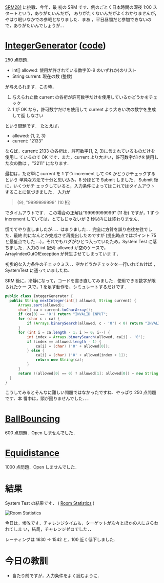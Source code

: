 <!--
date: 2006-01-07
slug: srm281
title: SRM281 - 2006 年はポイントゼロスタート
-->

[SRM281](http://www.topcoder.com/stat?c=round_overview&rd=8078) に挑戦．今年，最
初の SRM です．例のごとく日本時間の深夜 1:00 スタートという，ありがたいんだが，
ありがたくないんだがよくわかりませんが，やはり眠いなかでの参戦となりました．まあ
，平日昼間だと参加できないので，ありがたいんでしょうが．．

# [IntegerGenerator](http://www.topcoder.com/stat?c=problem_statement&pm=5984&rd=8078) ([code](http://www.topcoder.com/stat?c=problem_solution&rm=247299&rd=8078&pm=5984&cr=15632820))

250 点問題．

- int\[\] allowed: 使用が許されている数字(0-9 のいずれか)のリスト
- String current: 現在の数 (整数)

が与えられます．この時，

1.  与えられた数 current の各桁が許可数字だけを使用しているかどうかをチェック
2.  1 が OK なら，許可数字だけを使用して current より大きい次の数字を生成して返
    しなさい

という問題です． たとえば，

- allowed: {1, 2, 3}
- current: "2133"

ならば，current: 2133 の各桁は，許可数字{1, 2, 3}に含まれているものだけを使用し
ているので OK です．また，current より大きい，許可数字だけを使用した次の数は
，"2211" になります．

最初は，ただ単に current を 1 ずつ increment して OK かどうかチェックするという
単純な方法で十分と思い込み，8 分ほどで Submit しました． Submit 後に，いくつかチ
ェックしていると，入力条件によってはこれではタイムアウトすることに気づきました．
入力が

> {9}, "9999999999" (10 桁)

でタイムアウトです． この場合の正解は"99999999999" (11 桁) ですが，1 ずつ
increment していては，とてもじゃないが 2 秒以内には終わりません．

慌ててやり直しましたが．．．はまりました．．完全に方針を誤り右往左往でした．最終
的になんとか完成させ再提出したのですが (提出時点ではポイント 75 と最低点でした
...），それでもバグがひとつ入っていたため，System Test に落ちました．入力の int
配列: allowed が空のケースで，ArrayIndexOutOfException が発生させてしまっていま
す．

初歩的な入力条件のチェックミス．．空かどうかチェックを一行いれておけば
，SystemTest に通っていましたね．

SRM 後に，冷静になって，コードを書き直してみました．使用できる数字が限られたケー
スで，1 を足す動作を，シミュレートするだけです．

```java
public class IntegerGenerator {
  public String nextInteger(int[] allowed, String current) {
      Arrays.sort(allowed);
      char[] ca = current.toCharArray();
      if (ca[0] == '0') return "INVALID INPUT";
      for (char c : ca) {
          if (Arrays.binarySearch(allowed, c - '0') < 0) return "INVALID INPUT";
      }
      for (int i = ca.length - 1; i >= 0; i--) {
          int index = Arrays.binarySearch(allowed, ca[i] - '0');
          if (index == allowed.length - 1) {
              ca[i] = (char) ('0' + allowed[0]);
          } else {
              ca[i] = (char) ('0' + allowed[index + 1]);
              return new String(ca);
          }
      }
      return ((allowed[0] == 0) ? allowed[1]: allowed[0]) + new String(ca);
  }
}
```

こうしてみるとそんなに難しい問題ではなかったですね．やっぱり 250 点問題です．本
番中は，頭が回りませんでした．．．

# [BallBouncing](http://www.topcoder.com/stat?c=problem_statement&pm=5919&rd=8078)

600 点問題．Open しませんでした．

# [Equidistance](http://www.topcoder.com/stat?c=problem_statement&pm=5949&rd=8078)

1000 点問題．Open しませんでした．

# 結果

System Test の結果です． (
[Room Statistics](http://www.topcoder.com/stat?c=coder_room_stats&cr=15632820&rd=8078&rm=247299)
)

![Room Statistics](http://static.flickr.com/39/83328489_144104161d_o.png)

今日は，惨敗です．チャレンジタイムも，ターゲットが次々とほかの人にさらわれてしま
い，結局，チャレンジゼロでした．．

レーティングは 1630 -&gt; 1542 と，100 近く低下しました．

# 今日の教訓

- 当たり前ですが，入力条件をよく読むように．
